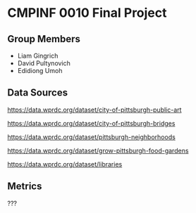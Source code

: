 # CMPINF 0010 Final Project

## Group Members

- Liam Gingrich
- David Pultynovich
- Edidiong Umoh

## Data Sources

https://data.wprdc.org/dataset/city-of-pittsburgh-public-art

https://data.wprdc.org/dataset/city-of-pittsburgh-bridges

https://data.wprdc.org/dataset/pittsburgh-neighborhoods

https://data.wprdc.org/dataset/grow-pittsburgh-food-gardens

https://data.wprdc.org/dataset/libraries

## Metrics

???
